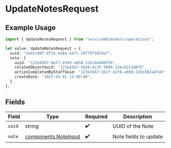 # UpdateNotesRequest

## Example Usage

```typescript
import { UpdateNotesRequest } from "servicem8/models/operations";

let value: UpdateNotesRequest = {
  uuid: "da4cc607-8f1e-4a8a-a47c-29f7971019e7",
  note: {
    uuid: "123e4567-8ef7-4349-a650-22bcb44005fb",
    relatedObjectUuid: "123e4567-5626-4c35-9909-22bcb21108fb",
    actionCompletedByStaffUuid: "123e4567-1b2f-42f8-a69d-22bcb62a4fab",
    createDate: "2025-05-01 12:00:00",
  },
};
```

## Fields

| Field                                                        | Type                                                         | Required                                                     | Description                                                  |
| ------------------------------------------------------------ | ------------------------------------------------------------ | ------------------------------------------------------------ | ------------------------------------------------------------ |
| `uuid`                                                       | *string*                                                     | :heavy_check_mark:                                           | UUID of the Note                                             |
| `note`                                                       | [components.NoteInput](../../models/components/noteinput.md) | :heavy_check_mark:                                           | Note fields to update                                        |